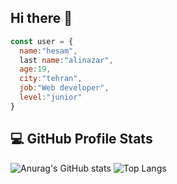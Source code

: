 ## Hi there 👋

```js
const user = {
  name:"hesam",
  last name:"alinazar",
  age:19,
  city:"tehran",
  job:"Web developer",
  level:"junior"
}
```

## 💻 GitHub Profile Stats
![Anurag's GitHub stats](https://github-readme-stats.vercel.app/api?username=hesam248&show_icons=true&theme=dark)
![Top Langs](https://github-readme-stats.vercel.app/api/top-langs/?username=hesam248&langs_count=8)
